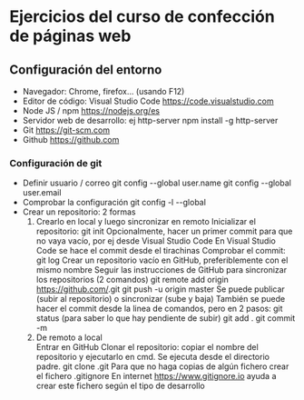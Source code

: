 # Ejercicios del curso de confección de páginas web #

## Configuración del entorno ##

- Navegador: Chrome, firefox... (usando F12)
- Editor de código: Visual Studio Code
    https://code.visualstudio.com
- Node JS / npm
    https://nodejs.org/es
- Servidor web de desarrollo: ej http-server
    npm install -g http-server
- Git
    https://git-scm.com
- Github
    https://github.com

### Configuración de git
- Definir usuario / correo
    git config --global user.name <nombreusuario>
    git config --global user.email <emailusuario>
- Comprobar la configuración
    git config -l --global
- Crear un repositorio: 2 formas
    1. Crearlo en local y luego sincronizar en remoto
        Inicializar el repositorio:
            git init <nombrecarpeta>
        Opcionalmente, hacer un primer commit para que no vaya vacío, por ej desde Visual Studio Code
            En Visual Studio Code se hace el commit desde el tirachinas
        Comprobar el commit:
                git log
        Crear un repositorio vacío en GitHub, preferiblemente con el mismo nombre
        Seguir las instrucciones de GitHub para sincronizar los repositorios (2 comandos)
            git remote add origin https://github.com/<repositorio>.git
            git push -u origin master
        Se puede publicar (subir al repositorio) o sincronizar (sube y baja)
        También se puede hacer el commit desde la linea de comandos, pero en 2 pasos:
            git status (para saber lo que hay pendiente de subir)
            git add .
            git commit -m <nombredelcommit>
    2. De remoto a local    
        Entrar en GitHub
        Clonar el repositorio: copiar el nombre del repositorio y ejecutarlo en cmd. Se ejecuta desde el directorio padre.
            git clone <nombrerepositorio>.git
Para que no haga copias de algún fichero crear el fichero .gitignore
    En internet https://www.gitignore.io ayuda a crear este fichero según el tipo de desarrollo